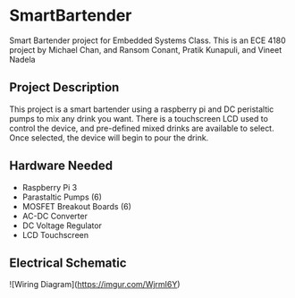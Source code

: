 # SmartBartender
Smart Bartender project for Embedded Systems Class. This is an ECE 4180 project by  Michael Chan, and Ransom Conant, Pratik Kunapuli, and Vineet Nadela

## Project Description

This project is a smart bartender using a raspberry pi and DC peristaltic pumps to mix any drink you want. There is a touchscreen LCD used to control the device, and pre-defined mixed drinks are available to select. Once selected, the device will begin to pour the drink.

## Hardware Needed
- Raspberry Pi 3
- Parastaltic Pumps (6)
- MOSFET Breakout Boards (6)
- AC-DC Converter
- DC Voltage Regulator
- LCD Touchscreen

## Electrical Schematic
![Wiring Diagram]\(https://imgur.com/WjrmI6Y) 
